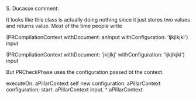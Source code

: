 S. Ducasse comment: 

It looks like this class is actually doing nothing since it just stores two values and returns value. Most of the time people write

(PRCompilationContext 
	withDocument: anInput
	withConfiguration: 'ljkjlkjkl') input
	
(PRCompilationContext 
	withDocument: 'jkljlkj'
	withConfiguration: 'ljkjlkjkl') input

But PRCheckPhase uses the configuration passed bt the context. 

executeOn: aPillarContext
	self new
		configuration: aPillarContext configuration;
		start: aPillarContext input.
	^ aPillarContext
	

